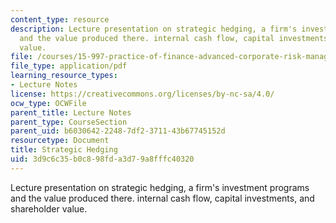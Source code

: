 ```yaml
---
content_type: resource
description: Lecture presentation on strategic hedging, a firm's investment programs
  and the value produced there. internal cash flow, capital investments, and shareholder
  value.
file: /courses/15-997-practice-of-finance-advanced-corporate-risk-management-spring-2009/3d9c6c35b0c898fda3d79a8fffc40320_MIT15_997s09_lec04_3.pdf
file_type: application/pdf
learning_resource_types:
- Lecture Notes
license: https://creativecommons.org/licenses/by-nc-sa/4.0/
ocw_type: OCWFile
parent_title: Lecture Notes
parent_type: CourseSection
parent_uid: b6030642-2248-7df2-3711-43b67745152d
resourcetype: Document
title: Strategic Hedging
uid: 3d9c6c35-b0c8-98fd-a3d7-9a8fffc40320
---
```

Lecture presentation on strategic hedging, a firm's investment programs and the value produced there. internal cash flow, capital investments, and shareholder value.